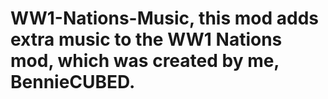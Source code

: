 # WW1-Nations-Music, this mod adds extra music to the WW1 Nations mod, which was created by me, BennieCUBED.
